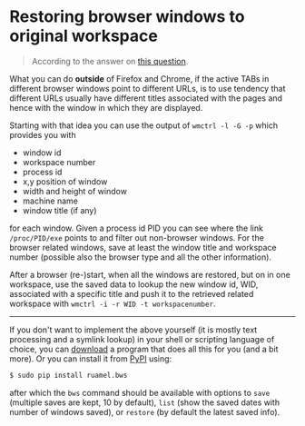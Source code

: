 # Restoring browser windows to original workspace

>  According to the answer on [this question](https://unix.stackexchange.com/questions/158058/restore-chromium-firefox-windows-to-original-workspace-desktop).

What you can do **outside** of Firefox and Chrome, if the active TABs in different browser windows point to different URLs, is to use tendency that different URLs usually have different titles associated with the pages and hence with the window in which they are displayed.

Starting with that idea you can use the output of `wmctrl -l -G -p` which provides you with

- window id
- workspace number
- process id
- x,y position of window
- width and height of window
- machine name
- window title (if any)

for each window. Given a process id PID you can see where the link `/proc/PID/exe` points to and filter out non-browser windows. For the browser related windows, save at least the window title and workspace number (possible also the browser type and all the other information).

After a browser (re-)start, when all the windows are restored, but on in one workspace, use the saved data to lookup the new window id, WID, associated with a specific title and push it to the retrieved related workspace with `wmctrl -i -r WID -t workspacenumber`.

------

If you don't want to implement the above yourself (it is mostly text processing and a symlink lookup) in your shell or scripting language of choice, you can [download](https://bitbucket.org/ruamel/bws) a program that does all this for you (and a bit more). Or you can install it from [PyPI](https://pypi.python.org/pypi/ruamel.bws/) using:

```bash
$ sudo pip install ruamel.bws
```

after which the `bws` command should be available with options to `save` (multiple saves are kept, 10 by default), `list` (show the saved dates with number of windows saved), or `restore` (by default the latest saved info).